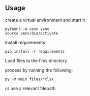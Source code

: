 ## Usage
create a virtual environment and start it

```
python3 -m venv venv
source venv/bin/activate
```

Install requirements

```
pip install -r requirements
```
Load files to the files directory

process by running the following:

```
py -m main files/*xlsx
```

or use a relevant filepath